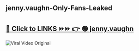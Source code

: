 
 ## jenny.vaughn-Only-Fans-Leaked

# <h2><a href="https://clipsfans.com/jenny.vaughn&ref=git">🔗 Click to LINKS ⏩⏩ 👉 🟢 jenny.vaughn </a></h2>

<a href="https://clipsfans.com/jenny.vaughn&ref=git" rel="nofollow" data-target="animated-image.originalLink"><img src="https://i.ibb.co.com/xMMVF88/686577567.gif" alt="Viral Video Original" style="max-width: 100%; display: inline-block;" data-target="animated-image.originalImage"></a>
